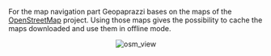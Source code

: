 For the map navigation part Geopaprazzi bases on the maps of the [OpenStreetMap](http://www.openstreetmap.org/) project. Using those maps gives the possibility to cache the maps downloaded and use them in offline mode.

<p align='center'><img src='http://wiki.geopaparazzi.googlecode.com/git/images/osm_view.png' alt='osm_view' /></p>